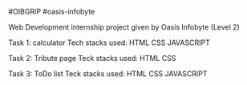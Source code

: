 #OIBGRIP
#oasis-infobyte


Web Development internship project given by Oasis Infobyte (Level 2)  

Task 1: calculator  Tech stacks used: HTML CSS JAVASCRIPT 

Task 2: Tribute page  Teck stacks used: HTML CSS 

Task 3: ToDo list  Teck stacks used: HTML CSS JAVASCRIPT
